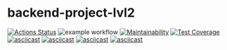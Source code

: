 # backend-project-lvl2
[![Actions Status](https://github.com/Nikolay2020kov/backend-project-lvl2/workflows/hexlet-check/badge.svg)](https://github.com/Nikolay2020kov/backend-project-lvl2/actions)
![example workflow](https://github.com/Nikolay2020kov/backend-project-lvl2/actions/workflows/main.yml/badge.svg)
[![Maintainability](https://api.codeclimate.com/v1/badges/1f6fefd1bf156134b58c/maintainability)](https://codeclimate.com/github/Nikolay2020kov/backend-project-lvl2/maintainability)
[![Test Coverage](https://api.codeclimate.com/v1/badges/1f6fefd1bf156134b58c/test_coverage)](https://codeclimate.com/github/Nikolay2020kov/backend-project-lvl2/test_coverage)
[![asciicast](https://asciinema.org/a/SgpLfU6jTTjhaL13qCdpnufkU.svg)](https://asciinema.org/a/SgpLfU6jTTjhaL13qCdpnufkU)
[![asciicast](https://asciinema.org/a/SgpLfU6jTTjhaL13qCdpnufkU.svg)](https://asciinema.org/a/vuIb5Fyb1tKKaGZSYoR31Ehyl)
[![asciicast](https://asciinema.org/a/SgpLfU6jTTjhaL13qCdpnufkU.svg)](https://asciinema.org/a/OfTdrQQc8necmR0G6YFoR7a6c)
[![asciicast](https://asciinema.org/a/SgpLfU6jTTjhaL13qCdpnufkU.svg)](https://asciinema.org/a/EDl6fmCynpdwXKiGlv7U1kDvN)
